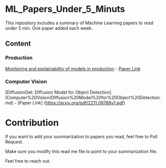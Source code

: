 # ML_Papers_Under_5_Minuts

This repository includes a summary of Machine Learning papers to read under 5 min. One paper added each week.

## Content

### Production

 [Monitoring and explainability of models in production](Production/Monitoring%20and%20explainability%20of%20models%20in%20production.md) - [Paper Link](https://arxiv.org/pdf/2007.06299v1.pdf)

### Computer Vision

 [DiffusionDet: Diffusion Model for Object Detection] (Computer%20Vision/Diffusion%20Model%20for%20Object%20Detection.md) - [Paper Link] (https://arxiv.org/pdf/2211.09788v1.pdf)

# Contribution

If you want to add your summarization to papers you read, feel free to Pull Request.

Make sure you modify this read me file to point to your summarization file.

Feel free to reach out.
